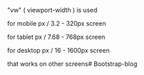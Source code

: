  "vw" ( viewport-width ) is used
 
for mobile px / 3.2 - 320px screen

for tablet px / 7.68 - 768px screen

for desktop px / 16 - 1600px screen

that works on other screens# Bootstrap-blog
